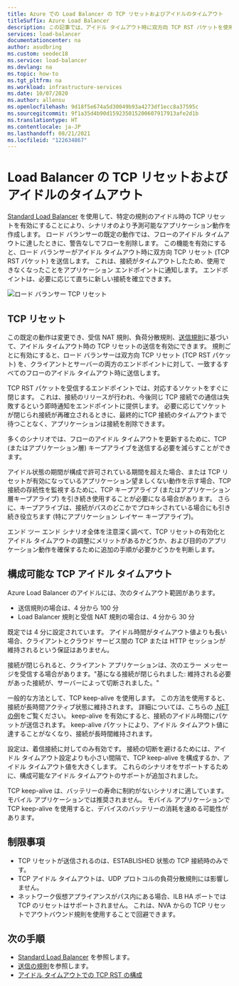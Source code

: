```yaml
---
title: Azure での Load Balancer の TCP リセットおよびアイドルのタイムアウト
titleSuffix: Azure Load Balancer
description: この記事では、アイドル タイムアウト時に双方向 TCP RST パケットを使用する Azure Load Balancer について説明します。
services: load-balancer
documentationcenter: na
author: asudbring
ms.custom: seodec18
ms.service: load-balancer
ms.devlang: na
ms.topic: how-to
ms.tgt_pltfrm: na
ms.workload: infrastructure-services
ms.date: 10/07/2020
ms.author: allensu
ms.openlocfilehash: 9d18f5e674a5d30049b93a4273df1ecc8a37595c
ms.sourcegitcommit: 9f1a35d4b90d159235015200607917913afe2d1b
ms.translationtype: HT
ms.contentlocale: ja-JP
ms.lasthandoff: 08/21/2021
ms.locfileid: "122634867"
---
```

# <a name="load-balancer-tcp-reset-and-idle-timeout"></a>Load Balancer の TCP リセットおよびアイドルのタイムアウト

[Standard Load Balancer](./load-balancer-overview.md) を使用して、特定の規則のアイドル時の TCP リセットを有効にすることにより、シナリオのより予測可能なアプリケーション動作を作成します。 ロード バランサーの既定の動作では、フローのアイドル タイムアウトに達したときに、警告なしでフローを削除します。  この機能を有効にすると、ロード バランサーがアイドル タイムアウト時に双方向 TCP リセット (TCP RST パケット) を送信します。  これは、接続がタイムアウトしたため、使用できなくなったことをアプリケーション エンドポイントに通知します。  エンドポイントは、必要に応じて直ちに新しい接続を確立できます。

![ロード バランサー TCP リセット](media/load-balancer-tcp-reset/load-balancer-tcp-reset.png)
 
## <a name="tcp-reset"></a>TCP リセット

この既定の動作は変更でき、受信 NAT 規則、負荷分散規則、[送信規則](./load-balancer-outbound-connections.md#outboundrules)に基づいて、アイドル タイムアウト時の TCP リセットの送信を有効にできます。  規則ごとに有効にすると、ロード バランサーは双方向 TCP リセット (TCP RST パケット) を、クライアントとサーバーの両方のエンドポイントに対して、一致するすべてのフローのアイドル タイムアウト時に送信します。

TCP RST パケットを受信するエンドポイントでは、対応するソケットをすぐに閉じます。 これは、接続のリリースが行われ、今後同じ TCP 接続での通信は失敗するという即時通知をエンドポイントに提供します。  必要に応じてソケットが閉じられ接続が再確立されるときに、最終的にTCP 接続のタイムアウトまで待つことなく、アプリケーションは接続を削除できます。

多くのシナリオでは、フローのアイドル タイムアウトを更新するために、TCP (またはアプリケーション層) キープアライブを送信する必要を減らすことができます。 

アイドル状態の期間が構成で許可されている期間を超えた場合、または TCP リセットが有効になっているアプリケーション望ましくない動作を示す場合、TCP 接続の存続性を監視するために、TCP キープアライブ (またはアプリケーション層キープアライブ) を引き続き使用することが必要になる場合があります。  さらに、キープアライブは、接続がパスのどこかでプロキシされている場合にも引き続き役立ちます (特にアプリケーション レイヤー キープアライブ)。  

エンド ツー エンド シナリオ全体を注意深く調べて、TCP リセットの有効化とアイドル タイムアウトの調整にメリットがあるかどうか、および目的のアプリケーション動作を確保するために追加の手順が必要かどうかを判断します。

## <a name="configurable-tcp-idle-timeout"></a>構成可能な TCP アイドル タイムアウト

Azure Load Balancer のアイドルには、次のタイムアウト範囲があります。
-  送信規則の場合は、4 分から 100 分
-  Load Balancer 規則と受信 NAT 規則の場合は、4 分から 30 分

既定では 4 分に設定されています。 アイドル時間がタイムアウト値よりも長い場合、クライアントとクラウド サービス間の TCP または HTTP セッションが維持されるという保証はありません。

接続が閉じられると、クライアント アプリケーションは、次のエラー メッセージを受信する場合があります。"基になる接続が閉じられました: 維持される必要があった接続が、サーバーによって切断されました。"

一般的な方法として、TCP keep-alive を使用します。 この方法を使用すると、接続が長時間アクティブ状態に維持されます。 詳細については、こちらの [.NET の例](/dotnet/api/system.net.servicepoint.settcpkeepalive)をご覧ください。 keep-alive を有効にすると、接続のアイドル時間にパケットが送信されます。 keep-alive パケットにより、アイドル タイムアウト値に達することがなくなり、接続が長時間維持されます。

設定は、着信接続に対してのみ有効です。 接続の切断を避けるためには、アイドル タイムアウト設定よりも小さい間隔で、TCP keep-alive を構成するか、アイドル タイムアウト値を大きくします。 これらのシナリオをサポートするために、構成可能なアイドル タイムアウトのサポートが追加されました。

TCP keep-alive は、バッテリーの寿命に制約がないシナリオに適しています。 モバイル アプリケーションでは推奨されません。 モバイル アプリケーションで TCP keep-alive を使用すると、デバイスのバッテリーの消耗を速める可能性があります。


## <a name="limitations"></a>制限事項

- TCP リセットが送信されるのは、ESTABLISHED 状態の TCP 接続時のみです。
- TCP アイドル タイムアウトは、UDP プロトコルの負荷分散規則には影響しません。
- ネットワーク仮想アプライアンスがパス内にある場合、ILB HA ポートでは TCP のリセットはサポートされません。 これは、NVA からの TCP リセットでアウトバウンド規則を使用することで回避できます。

## <a name="next-steps"></a>次の手順

- [Standard Load Balancer](./load-balancer-overview.md) を参照します。
- [送信の規則](./load-balancer-outbound-connections.md#outboundrules)を参照します。
- [アイドル タイムアウトでの TCP RST の構成](load-balancer-tcp-idle-timeout.md)
